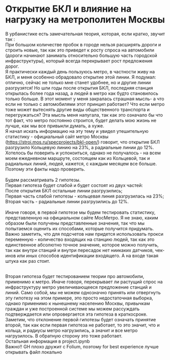 # Открытие БКЛ и влияние на нагрузку на метрополитен Москвы
В урбанистике есть замечательная теория, которая, если кратко, звучит так : <br>
При большом количестве пробок в городе нельзя расширять дороги и строить новые, так как это приведет к росту спроса на автомобили (дороги начинают занимать относительно большую часть городской инфраструктуры), который всегда перекрывает рост предложения дорог. <br>
Я практически каждый день пользуюсь метро, в частности живу на БКЛ, и меня особенно обрадовало открытие этой линии. Я подумал: отлично, сейчас не только мне станет удобнее, но и другие линии разгрузятся! Но шли годы после открытия БКЛ, последняя станция открылась более года назад, а людей в метро как будто становилось только больше. В этот момент у меня закралась страшная мысль- а что если не только с автомобилями этот принцип работает? Что если метро тоже может вытеснять другие виды общественного транспорта и перегружаться? Эта мысль меня напугала, так как это означало бы что тот факт, что метро постоянно строится, будет делать мою жизнь не лучше, как мы все привыкли думать, а хуже. <br>
Я начал искать информацию на эту тему и увидел утешительную статистику - официальный сайт метро Москвы (https://stroi.mos.ru/specprojects/bkl-open/) говорит, что открытие БКЛ разгрузило Кольцевую линию на 23%, а радиальные линии до 12%. Хотелось бы поверить и успокоиться, однако не получалось - на всем моем ежедневном маршруте, состоящем как из Кольцевой, так и радиальных линий, людей, кажется, с каждым месяцем все больше. Поэтому эти факты надо проверить. <br><br>
Будем рассматривать 2 гипотезы. <br>
Первая гипотеза будет слабой и будет состоят из двух частей:<br>
После открытия БКЛ остальные линии разгрузились;<br>
Первая часть слабой гипотезы - кольцевая линия разгрузилась на 23%;<br>
Вторая часть - радиальные линии разгрузились до 12%.<br><br>
Иначе говоря, в первой гипотезе мы будем тестировать статистику, представленную на официальном сайте МосМетро. Я не знаю, каким образом были получены представленные значения, так что мы попытаемся оценить их способами, которые получится придумать. Важно заметить, что для подсчетов нам придется использовать прокси переменную - количество входящих на станцию людей, так как это единственное абсолютно точное значение, которое можно получить, так как внутри станций и внутри пересадок нет ниикаких датчиков, чек-инов или иных способов идентификации входящего. А на входе такая штука как раз стоит.<br> <br>

Вторая гипотеза будет тестированием теории про автомобили, применимо к метро. Иначе говоря, перекрывает ли растущий спрос на инфраструктуру метро увеличивающееся предложение станций и линий. Само собой, мы не можем однозначно принять или отвергнуть эту гипотезу на этом примере, это просто недостаточная выборка, однако применимо к нынешнему населению Москвы, привычкам граждан и уже построенной системе мы можем рассуждать подтверждается или опровергается эта гипотеза в краткосроке. <br>
Заметим, что отклонение первой гипотезы будет означать принятие второй, так как если первая гипотеза не работает, то это значит, что и кольца, и радиусы метро нагрузились, а значит и все метро нагрузилось. В обратную сторону это тоже работает. <br>
Остальная информация в project.ipynb <br>
Важно!! GH плохо дружит с Folium, поэтому for best experience лучше открывать файл локально
